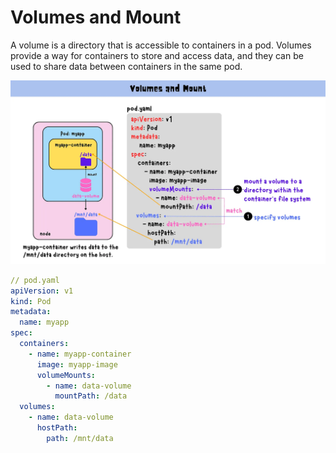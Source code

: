 # Volumes and Mount

A volume is a directory that is accessible to containers in a pod. Volumes provide a way for containers to store and access data, and they can be used to share data between containers in the same pod.

![alt text](image.png)


```yaml
// pod.yaml
apiVersion: v1
kind: Pod
metadata:
  name: myapp
spec:
  containers:
    - name: myapp-container
      image: myapp-image
      volumeMounts:
        - name: data-volume
          mountPath: /data
  volumes:
    - name: data-volume
      hostPath:
        path: /mnt/data


```